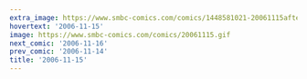 ```yaml
---
extra_image: https://www.smbc-comics.com/comics/1448581021-20061115after.png
hovertext: '2006-11-15'
image: https://www.smbc-comics.com/comics/20061115.gif
next_comic: '2006-11-16'
prev_comic: '2006-11-14'
title: '2006-11-15'
---
```


